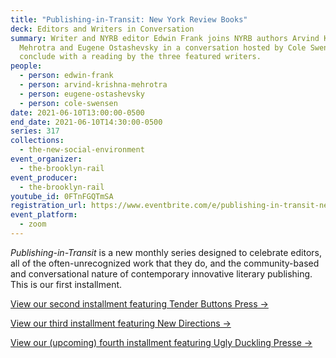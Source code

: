 ```yaml
---
title: "Publishing-in-Transit: New York Review Books"
deck: Editors and Writers in Conversation
summary: Writer and NYRB editor Edwin Frank joins NYRB authors Arvind Krishna
  Mehrotra and Eugene Ostashevsky in a conversation hosted by Cole Swensen. We
  conclude with a reading by the three featured writers.
people:
  - person: edwin-frank
  - person: arvind-krishna-mehrotra
  - person: eugene-ostashevsky
  - person: cole-swensen
date: 2021-06-10T13:00:00-0500
end_date: 2021-06-10T14:30:00-0500
series: 317
collections:
  - the-new-social-environment
event_organizer:
  - the-brooklyn-rail
event_producer:
  - the-brooklyn-rail
youtube_id: 0FTnFGQTmSA
registration_url: https://www.eventbrite.com/e/publishing-in-transit-new-york-review-of-books-tickets-158172184261
event_platform:
  - zoom
---
```

*Publishing-in-Transit* is a new monthly series designed to celebrate editors, all of the often-unrecognized work that they do, and the community-based and conversational nature of contemporary innovative literary publishing. This is our first installment. 

[View our second installment featuring Tender Buttons Press →](https://brooklynrail.org/events/2021/06/10/publishing-in-transit-new-york-review-of-books/)

[View our third installment featuring New Directions →](https://brooklynrail.org/events/2021/06/10/publishing-in-transit-new-york-review-of-books/)

[View our (upcoming) fourth installment featuring Ugly Duckling Presse →](https://brooklynrail.org/events/2021/09/09/publishing-in-transit-ugly-duckling-presse/)
